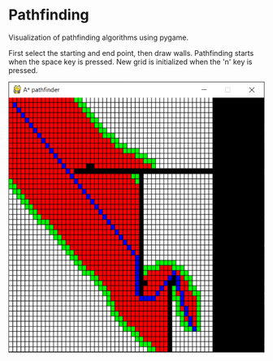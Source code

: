 # Pathfinding
Visualization of pathfinding algorithms using pygame. 

First select the starting and end point, then draw walls. Pathfinding starts when the space key is pressed.
New grid is initialized when the 'n' key is pressed.

![](https://github.com/Markek1/Pathfinding/blob/master/examples/example1.PNG)

